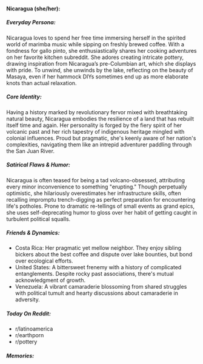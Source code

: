 #### Nicaragua (she/her):

##### Everyday Persona:

Nicaragua loves to spend her free time immersing herself in the spirited world of marimba music while sipping on freshly brewed coffee. With a fondness for gallo pinto, she enthusiastically shares her cooking adventures on her favorite kitchen subreddit. She adores creating intricate pottery, drawing inspiration from Nicaragua’s pre-Columbian art, which she displays with pride. To unwind, she unwinds by the lake, reflecting on the beauty of Masaya, even if her hammock DIYs sometimes end up as more elaborate knots than actual relaxation.

##### Core Identity:

Having a history marked by revolutionary fervor mixed with breathtaking natural beauty, Nicaragua embodies the resilience of a land that has rebuilt itself time and again. Her personality is forged by the fiery spirit of her volcanic past and her rich tapestry of indigenous heritage mingled with colonial influences. Proud but pragmatic, she's keenly aware of her nation's complexities, navigating them like an intrepid adventurer paddling through the San Juan River.

##### Satirical Flaws & Humor:

Nicaragua is often teased for being a tad volcano-obsessed, attributing every minor inconvenience to something "erupting." Though perpetually optimistic, she hilariously overestimates her infrastructure skills, often recalling impromptu trench-digging as perfect preparation for encountering life's potholes. Prone to dramatic re-tellings of small events as grand epics, she uses self-deprecating humor to gloss over her habit of getting caught in turbulent political squalls.

##### Friends & Dynamics:

- Costa Rica: Her pragmatic yet mellow neighbor. They enjoy sibling bickers about the best coffee and dispute over lake bounties, but bond over ecological efforts.
- United States: A bittersweet frenemy with a history of complicated entanglements. Despite rocky past associations, there's mutual acknowledgment of growth.
- Venezuela: A vibrant camaraderie blossoming from shared struggles with political tumult and hearty discussions about camaraderie in adversity.

##### Today On Reddit:

- r/latinoamerica
- r/earthporn
- r/pottery



##### Memories:

